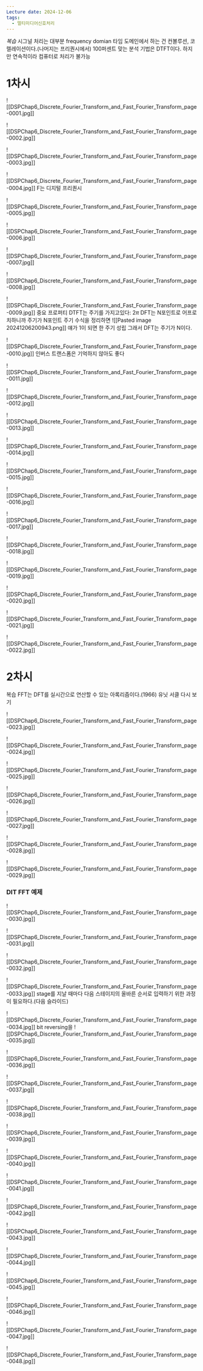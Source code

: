 ```yaml
---
Lecture date: 2024-12-06
tags:
  - 멀티미디어신호처리
---
```

*복습*
시그널 처리는 대부분 frequency domian
타임 도메인에서 하는 건 컨볼루션, 코렐레이션이다.(나머지는 프리퀀시에서)
100퍼센트 맞는 분석 기법은 DTFT이다. 하지만 연속적이라 컴퓨터로 처리가 불가능


# 1차시
![[DSPChap6_Discrete_Fourier_Transform_and_Fast_Fourier_Transform_page-0001.jpg]]

![[DSPChap6_Discrete_Fourier_Transform_and_Fast_Fourier_Transform_page-0002.jpg]]

![[DSPChap6_Discrete_Fourier_Transform_and_Fast_Fourier_Transform_page-0003.jpg]]

![[DSPChap6_Discrete_Fourier_Transform_and_Fast_Fourier_Transform_page-0004.jpg]]
F는 디지털 프리퀀시

![[DSPChap6_Discrete_Fourier_Transform_and_Fast_Fourier_Transform_page-0005.jpg]]

![[DSPChap6_Discrete_Fourier_Transform_and_Fast_Fourier_Transform_page-0006.jpg]]

![[DSPChap6_Discrete_Fourier_Transform_and_Fast_Fourier_Transform_page-0007.jpg]]

![[DSPChap6_Discrete_Fourier_Transform_and_Fast_Fourier_Transform_page-0008.jpg]]

![[DSPChap6_Discrete_Fourier_Transform_and_Fast_Fourier_Transform_page-0009.jpg]]
중요 프로퍼티
DTFT는 주기를 가지고있다: 2$\pi$
DFT는 N포인트로 어프로치하니까 주기가 N포인트 주기
수식을 정리하면 
	![[Pasted image 20241206200943.png]]
	얘가 1이 되면 한 주기 성립
	그래서 DFT는 주기가 N이다.

![[DSPChap6_Discrete_Fourier_Transform_and_Fast_Fourier_Transform_page-0010.jpg]]
인버스 트랜스폼은 기억하지 않아도 좋다

![[DSPChap6_Discrete_Fourier_Transform_and_Fast_Fourier_Transform_page-0011.jpg]]

![[DSPChap6_Discrete_Fourier_Transform_and_Fast_Fourier_Transform_page-0012.jpg]]

![[DSPChap6_Discrete_Fourier_Transform_and_Fast_Fourier_Transform_page-0013.jpg]]

![[DSPChap6_Discrete_Fourier_Transform_and_Fast_Fourier_Transform_page-0014.jpg]]

![[DSPChap6_Discrete_Fourier_Transform_and_Fast_Fourier_Transform_page-0015.jpg]]

![[DSPChap6_Discrete_Fourier_Transform_and_Fast_Fourier_Transform_page-0016.jpg]]

![[DSPChap6_Discrete_Fourier_Transform_and_Fast_Fourier_Transform_page-0017.jpg]]





![[DSPChap6_Discrete_Fourier_Transform_and_Fast_Fourier_Transform_page-0018.jpg]]

![[DSPChap6_Discrete_Fourier_Transform_and_Fast_Fourier_Transform_page-0019.jpg]]

![[DSPChap6_Discrete_Fourier_Transform_and_Fast_Fourier_Transform_page-0020.jpg]]

![[DSPChap6_Discrete_Fourier_Transform_and_Fast_Fourier_Transform_page-0021.jpg]]

![[DSPChap6_Discrete_Fourier_Transform_and_Fast_Fourier_Transform_page-0022.jpg]]



# 2차시
복습
FFT는 DFT를 실시간으로 연산할 수 있는 아록리즘이다.(1966)
유닛 서클 다시 보기

![[DSPChap6_Discrete_Fourier_Transform_and_Fast_Fourier_Transform_page-0023.jpg]]

![[DSPChap6_Discrete_Fourier_Transform_and_Fast_Fourier_Transform_page-0024.jpg]]

![[DSPChap6_Discrete_Fourier_Transform_and_Fast_Fourier_Transform_page-0025.jpg]]

![[DSPChap6_Discrete_Fourier_Transform_and_Fast_Fourier_Transform_page-0026.jpg]]

![[DSPChap6_Discrete_Fourier_Transform_and_Fast_Fourier_Transform_page-0027.jpg]]

![[DSPChap6_Discrete_Fourier_Transform_and_Fast_Fourier_Transform_page-0028.jpg]]

![[DSPChap6_Discrete_Fourier_Transform_and_Fast_Fourier_Transform_page-0029.jpg]]

### DIT FFT 예제
![[DSPChap6_Discrete_Fourier_Transform_and_Fast_Fourier_Transform_page-0030.jpg]]

![[DSPChap6_Discrete_Fourier_Transform_and_Fast_Fourier_Transform_page-0031.jpg]]

![[DSPChap6_Discrete_Fourier_Transform_and_Fast_Fourier_Transform_page-0032.jpg]]

![[DSPChap6_Discrete_Fourier_Transform_and_Fast_Fourier_Transform_page-0033.jpg]]
stage를 지날 때마다 다음 스테이지의 올바른 순서로 입력하기 위한 과정이 필요하다.(다음 슬라이드)

![[DSPChap6_Discrete_Fourier_Transform_and_Fast_Fourier_Transform_page-0034.jpg]]
bit reversing을
![[DSPChap6_Discrete_Fourier_Transform_and_Fast_Fourier_Transform_page-0035.jpg]]

![[DSPChap6_Discrete_Fourier_Transform_and_Fast_Fourier_Transform_page-0036.jpg]]

![[DSPChap6_Discrete_Fourier_Transform_and_Fast_Fourier_Transform_page-0037.jpg]]

![[DSPChap6_Discrete_Fourier_Transform_and_Fast_Fourier_Transform_page-0038.jpg]]

![[DSPChap6_Discrete_Fourier_Transform_and_Fast_Fourier_Transform_page-0039.jpg]]

![[DSPChap6_Discrete_Fourier_Transform_and_Fast_Fourier_Transform_page-0040.jpg]]

![[DSPChap6_Discrete_Fourier_Transform_and_Fast_Fourier_Transform_page-0041.jpg]]

![[DSPChap6_Discrete_Fourier_Transform_and_Fast_Fourier_Transform_page-0042.jpg]]

![[DSPChap6_Discrete_Fourier_Transform_and_Fast_Fourier_Transform_page-0043.jpg]]

![[DSPChap6_Discrete_Fourier_Transform_and_Fast_Fourier_Transform_page-0044.jpg]]

![[DSPChap6_Discrete_Fourier_Transform_and_Fast_Fourier_Transform_page-0045.jpg]]

![[DSPChap6_Discrete_Fourier_Transform_and_Fast_Fourier_Transform_page-0046.jpg]]

![[DSPChap6_Discrete_Fourier_Transform_and_Fast_Fourier_Transform_page-0047.jpg]]

![[DSPChap6_Discrete_Fourier_Transform_and_Fast_Fourier_Transform_page-0048.jpg]]